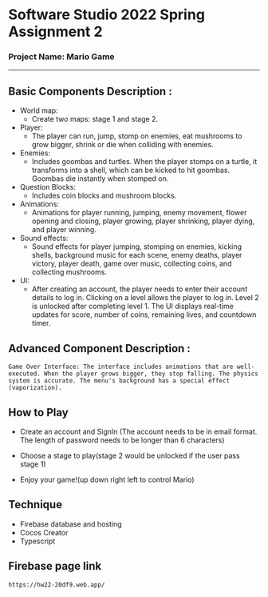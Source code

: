 # Software Studio 2022 Spring Assignment 2

### Project Name: Mario Game
---

## Basic Components Description : 
* World map: 
    -  Create two maps: stage 1 and stage 2.
* Player: 
    -  The player can run, jump, stomp on enemies, eat mushrooms to grow bigger, shrink or die when colliding with enemies.
* Enemies: 
    -  Includes goombas and turtles. When the player stomps on a turtle, it transforms into a shell, which can be kicked to hit goombas. Goombas die instantly when stomped on.
* Question Blocks: 
    -  Includes coin blocks and mushroom blocks.
* Animations: 
    -  Animations for player running, jumping, enemy movement, flower opening and closing, player growing, player shrinking, player dying, and player winning.
* Sound effects: 
    -  Sound effects for player jumping, stomping on enemies, kicking shells, background music for each scene, enemy deaths, player victory, player death, game over music, collecting coins, and collecting mushrooms.
* UI:
    - After creating an account, the player needs to enter their account details to log in. Clicking on a level allows the player to log in. Level 2 is unlocked after completing level 1. The UI displays real-time updates for score, number of coins, remaining lives, and countdown timer.

## Advanced Component Description : 

    Game Over Interface: The interface includes animations that are well-executed. When the player grows bigger, they stop falling. The physics system is accurate. The menu's background has a special effect (vaporization).

## How to Play
* Create an account and SignIn (The account needs to be in email format. The length of password needs to be longer than 6 characters)

* Choose a stage to play(stage 2 would be unlocked if the user pass stage 1)

* Enjoy your game!(up down right left to control Mario)


## Technique
* Firebase database and hosting
* Cocos Creator
* Typescript

## Firebase page link

    https://hw22-20df9.web.app/
